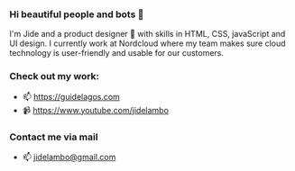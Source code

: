 ### Hi beautiful people and bots 👋

<!--
**JideLambo/JideLambo** is a ✨ _special_ ✨ repository because its `README.md` (this file) appears on your GitHub profile.

Here are some ideas to get you started:

- 🔭 I’m currently working on ...
- 🌱 I’m currently learning ...
- 👯 I’m looking to collaborate on ...
- 🤔 I’m looking for help with ...
- 💬 Ask me about ...
- 📫 How to reach me: ...
- 😄 Pronouns: ...
- ⚡ Fun fact: ...
-->

I'm Jide and a product designer 🎨 with skills in HTML, CSS, javaScript and UI design. I currently work at Nordcloud where my team makes sure cloud technology is user-friendly and usable for our customers.

### Check out my work:
- 📫 https://guidelagos.com
- 📹 https://www.youtube.com/jidelambo

### Contact me via mail
- 📫 jidelambo@gmail.com
